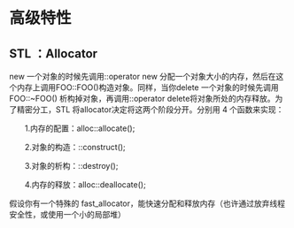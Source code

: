 # 高级特性

## 



## STL ：Allocator

new 一个对象的时候先调用::operator new 分配一个对象大小的内存，然后在这个内存上调用FOO::FOO\(\)构造对象。同样，当你delete 一个对象的时候先调用FOO::~FOO\(\) 析构掉对象，再调用::operator delete将对象所处的内存释放。为了精密分工，STL 将allocator决定将这两个阶段分开。分别用 4 个函数来实现：

　　1.内存的配置：alloc::allocate\(\);

　　2.对象的构造：::construct\(\);

　　3.对象的析构：::destroy\(\);

　　4.内存的释放：alloc::deallocate\(\);

假设你有一个特殊的 fast\_allocator，能快速分配和释放内存（也许通过放弃线程安全性，或使用一个小的局部堆）

